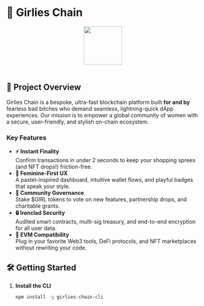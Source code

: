 # 🔗 Girlies Chain

<div id="header" align="center">
  <img src="https://media.giphy.com/media/M9gbBd9nbDrOTu1Mqx/giphy.gif" width="100"/>
</div>
<br>

## 🚀 Project Overview

Girlies Chain is a bespoke, ultra-fast blockchain platform built **for and by** fearless bad bitches who demand seamless, lightning-quick dApp experiences. Our mission is to empower a global community of women with a secure, user-friendly, and stylish on-chain ecosystem.

### Key Features
- **⚡ Instant Finality**  
  Confirm transactions in under 2 seconds to keep your shopping sprees (and NFT drops!) friction-free.
- **🌸 Feminine-First UX**  
  A pastel-inspired dashboard, intuitive wallet flows, and playful badges that speak your style.
- **💎 Community Governance**  
  Stake $GIRL tokens to vote on new features, partnership drops, and charitable grants.
- **🔒 Ironclad Security**  
  Audited smart contracts, multi-sig treasury, and end-to-end encryption for all user data.
- **🔗 EVM Compatibility**  
  Plug in your favorite Web3 tools, DeFi protocols, and NFT marketplaces without rewriting your code.

## 🛠️ Getting Started

1. **Install the CLI**  
   ```bash
   npm install -g girlies-chain-cli
